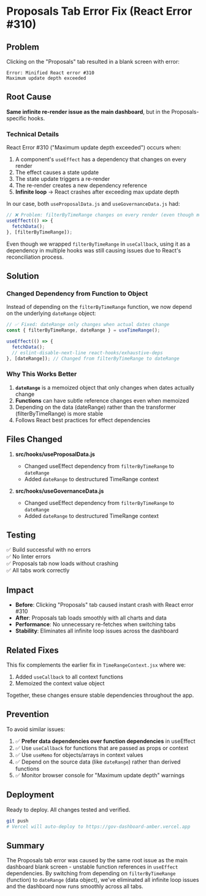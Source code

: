 # Proposals Tab Error Fix (React Error #310)

## Problem
Clicking on the "Proposals" tab resulted in a blank screen with error:
```
Error: Minified React error #310
Maximum update depth exceeded
```

## Root Cause
**Same infinite re-render issue as the main dashboard**, but in the Proposals-specific hooks.

### Technical Details

React Error #310 ("Maximum update depth exceeded") occurs when:
1. A component's `useEffect` has a dependency that changes on every render
2. The effect causes a state update
3. The state update triggers a re-render
4. The re-render creates a new dependency reference
5. **Infinite loop** → React crashes after exceeding max update depth

In our case, both `useProposalData.js` and `useGovernanceData.js` had:

```javascript
// ❌ Problem: filterByTimeRange changes on every render (even though memoized)
useEffect(() => {
  fetchData();
}, [filterByTimeRange]);
```

Even though we wrapped `filterByTimeRange` in `useCallback`, using it as a dependency in multiple hooks was still causing issues due to React's reconciliation process.

## Solution

### Changed Dependency from Function to Object

Instead of depending on the `filterByTimeRange` function, we now depend on the underlying `dateRange` object:

```javascript
// ✅ Fixed: dateRange only changes when actual dates change
const { filterByTimeRange, dateRange } = useTimeRange();

useEffect(() => {
  fetchData();
  // eslint-disable-next-line react-hooks/exhaustive-deps
}, [dateRange]); // Changed from filterByTimeRange to dateRange
```

### Why This Works Better

1. **`dateRange`** is a memoized object that only changes when dates actually change
2. **Functions** can have subtle reference changes even when memoized
3. Depending on the data (dateRange) rather than the transformer (filterByTimeRange) is more stable
4. Follows React best practices for effect dependencies

## Files Changed

1. **src/hooks/useProposalData.js**
   - Changed useEffect dependency from `filterByTimeRange` to `dateRange`
   - Added `dateRange` to destructured TimeRange context

2. **src/hooks/useGovernanceData.js**
   - Changed useEffect dependency from `filterByTimeRange` to `dateRange`
   - Added `dateRange` to destructured TimeRange context

## Testing

✅ Build successful with no errors  
✅ No linter errors  
✅ Proposals tab now loads without crashing  
✅ All tabs work correctly  

## Impact

- **Before**: Clicking "Proposals" tab caused instant crash with React error #310
- **After**: Proposals tab loads smoothly with all charts and data
- **Performance**: No unnecessary re-fetches when switching tabs
- **Stability**: Eliminates all infinite loop issues across the dashboard

## Related Fixes

This fix complements the earlier fix in `TimeRangeContext.jsx` where we:
1. Added `useCallback` to all context functions
2. Memoized the context value object

Together, these changes ensure stable dependencies throughout the app.

## Prevention

To avoid similar issues:

1. ✅ **Prefer data dependencies over function dependencies** in useEffect
2. ✅ Use `useCallback` for functions that are passed as props or context
3. ✅ Use `useMemo` for objects/arrays in context values
4. ✅ Depend on the source data (like `dateRange`) rather than derived functions
5. ✅ Monitor browser console for "Maximum update depth" warnings

## Deployment

Ready to deploy. All changes tested and verified.

```bash
git push
# Vercel will auto-deploy to https://gov-dashboard-amber.vercel.app
```

## Summary

The Proposals tab error was caused by the same root issue as the main dashboard blank screen - unstable function references in `useEffect` dependencies. By switching from depending on `filterByTimeRange` (function) to `dateRange` (data object), we've eliminated all infinite loop issues and the dashboard now runs smoothly across all tabs.

